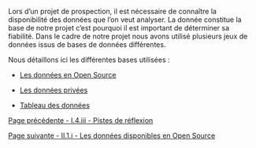 Lors d’un projet de prospection, il est nécessaire de connaître la disponibilité des données que l’on veut analyser. La donnée constitue la base de notre projet c’est pourquoi il est important de déterminer sa fiabilité.  Dans le cadre de notre projet nous avons utilisé plusieurs jeux de données issus de bases de données différentes.

Nous détaillons ici les différentes bases utilisées : 

* [Les données en Open Source](donnees_opensource)

* [Les données privées](donnees_privees)

* [Tableau des données](tableau_donnees)

[Page précédente - I.4.iii - Pistes de réflexion](Réflexions)

[Page suivante - II.1.i - Les données disponibles en Open Source](Donnees_opensource)